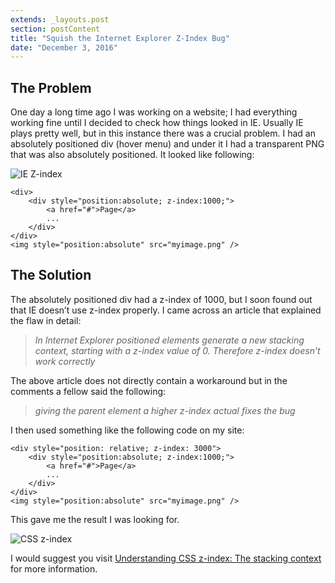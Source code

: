 ```yaml
---
extends: _layouts.post
section: postContent
title: "Squish the Internet Explorer Z-Index Bug"
date: "December 3, 2016"
---
```


## The Problem

One day a long time ago I was working on a website; I had everything working fine until I decided to check how things looked in IE. Usually IE plays pretty well, but in this instance there was a crucial problem. I had an absolutely positioned div (hover menu) and under it I had a transparent PNG that was also absolutely positioned. It looked like following:

<p><img src="/images/posts/z-index-bug.png" alt="IE Z-index"></p>

```
<div>
    <div style="position:absolute; z-index:1000;">
        <a href="#">Page</a>
        ...
    </div>
</div>
<img style="position:absolute" src="myimage.png" />
```

## The Solution

The absolutely positioned div had a z-index of 1000, but I soon found out that IE doesn’t use z-index properly. I came across an article that explained the flaw in detail:

> *In Internet Explorer positioned elements generate a new stacking context, starting with a z-index value of 0. Therefore z-index doesn’t work correctly*

The above article does not directly contain a workaround but in the comments a fellow said the following:

> *giving the parent element a higher z-index actual fixes the bug*

I then used something like the following code on my site:

```
<div style="position: relative; z-index: 3000">
    <div style="position:absolute; z-index:1000;">
        <a href="#">Page</a>
        ...
    </div>
</div>
<img style="position:absolute" src="myimage.png" />
```

This gave me the result I was looking for.

<p><img src="/images/posts/z-index-bug-fixed.png" alt="CSS z-index"></p>

I would suggest you visit <a href="https://developer.mozilla.org/en-US/docs/Web/CSS/CSS_Positioning/Understanding_z_index/The_stacking_context">Understanding CSS z-index: The stacking context</a> for more information.